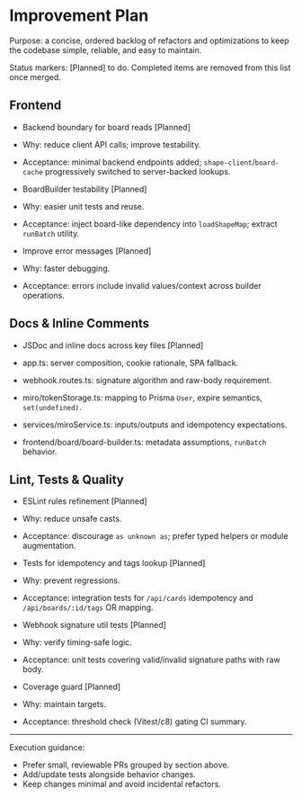 # Improvement Plan

Purpose: a concise, ordered backlog of refactors and optimizations to keep the codebase simple, reliable, and easy to maintain.

Status markers: [Planned] to do. Completed items are removed from this list once merged.

## Frontend

- Backend boundary for board reads [Planned]

- Why: reduce client API calls; improve testability.
- Acceptance: minimal backend endpoints added; `shape-client`/`board-cache` progressively switched to server-backed lookups.

- BoardBuilder testability [Planned]

- Why: easier unit tests and reuse.
- Acceptance: inject board-like dependency into `loadShapeMap`; extract `runBatch` utility.

- Improve error messages [Planned]

- Why: faster debugging.
- Acceptance: errors include invalid values/context across builder operations.

## Docs & Inline Comments

- JSDoc and inline docs across key files [Planned]

- app.ts: server composition, cookie rationale, SPA fallback.
- webhook.routes.ts: signature algorithm and raw-body requirement.
- miro/tokenStorage.ts: mapping to Prisma `User`, expire semantics, `set(undefined)`.
- services/miroService.ts: inputs/outputs and idempotency expectations.
- frontend/board/board-builder.ts: metadata assumptions, `runBatch` behavior.

## Lint, Tests & Quality

- ESLint rules refinement [Planned]

- Why: reduce unsafe casts.
- Acceptance: discourage `as unknown as`; prefer typed helpers or module augmentation.

- Tests for idempotency and tags lookup [Planned]

- Why: prevent regressions.
- Acceptance: integration tests for `/api/cards` idempotency and `/api/boards/:id/tags` OR mapping.

- Webhook signature util tests [Planned]

- Why: verify timing-safe logic.
- Acceptance: unit tests covering valid/invalid signature paths with raw body.

- Coverage guard [Planned]

- Why: maintain targets.
- Acceptance: threshold check (Vitest/c8) gating CI summary.

---

Execution guidance:

- Prefer small, reviewable PRs grouped by section above.
- Add/update tests alongside behavior changes.
- Keep changes minimal and avoid incidental refactors.
